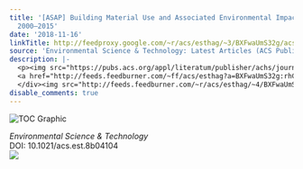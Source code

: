 ```yaml
---
title: '[ASAP] Building Material Use and Associated Environmental Impacts in China
  2000–2015'
date: '2018-11-16'
linkTitle: http://feedproxy.google.com/~r/acs/esthag/~3/BXFwaUmS32g/acs.est.8b04104
source: 'Environmental Science & Technology: Latest Articles (ACS Publications)'
description: |-
  <p><img src="https://pubs.acs.org/appl/literatum/publisher/achs/journals/content/esthag/0/esthag.ahead-of-print/acs.est.8b04104/20181116/images/medium/es-2018-04104y_0009.gif" alt="TOC Graphic"/></p><div><cite>Environmental Science & Technology</cite></div><div>DOI: 10.1021/acs.est.8b04104</div><div class="feedflare">
  <a href="http://feeds.feedburner.com/~ff/acs/esthag?a=BXFwaUmS32g:rhCQW4COQzs:yIl2AUoC8zA"><img src="http://feeds.feedburner.com/~ff/acs/esthag?d=yIl2AUoC8zA" border="0"></img></a>
  </div><img src="http://feeds.feedburner.com/~r/acs/esthag/~4/BXFwaUmS32g" height="1" width="1" ...
disable_comments: true
---
```

<p><img src="https://pubs.acs.org/appl/literatum/publisher/achs/journals/content/esthag/0/esthag.ahead-of-print/acs.est.8b04104/20181116/images/medium/es-2018-04104y_0009.gif" alt="TOC Graphic"/></p><div><cite>Environmental Science & Technology</cite></div><div>DOI: 10.1021/acs.est.8b04104</div><div class="feedflare">
<a href="http://feeds.feedburner.com/~ff/acs/esthag?a=BXFwaUmS32g:rhCQW4COQzs:yIl2AUoC8zA"><img src="http://feeds.feedburner.com/~ff/acs/esthag?d=yIl2AUoC8zA" border="0"></img></a>
</div><img src="http://feeds.feedburner.com/~r/acs/esthag/~4/BXFwaUmS32g" height="1" width="1" ...